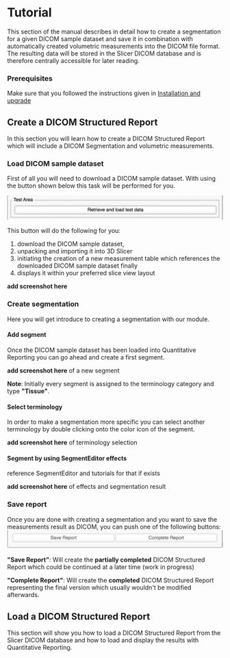 # Tutorial

This section of the manual describes in detail how to create a segmentation for a given DICOM sample dataset and save it in combination with automatically created volumetric measurements into the DICOM file format. The resulting data will be stored in the Slicer DICOM database and is therefore centrally accessible for later reading.

### Prerequisites

Make sure that you followed the instructions given in [Installation and upgrade](install.md)

## Create a DICOM Structured Report

In this section you will learn how to create a DICOM Structured Report which will include a DICOM Segmentation and volumetric measurements.

### Load DICOM sample dataset

First of all you will need to download a DICOM sample dataset. With using the button shown below this task will be performed for you.

![](screenshots/testarea.png)

This button will do the following for you: 

1. download the DICOM sample dataset, 
2. unpacking and importing it into 3D Slicer 
3. initiating the creation of a new measurement table which references the downloaded DICOM sample dataset finally 
4. displays it within your preferred slice view layout

**add screenshot here**

### Create segmentation

Here you will get introduce to creating a segmentation with our module.

#### Add segment

Once the DICOM sample dataset has been loaded into Quantitative Reporting you can go ahead and create a first segment. 

**add screenshot here** of a new segment

**Note**: Initially every segment is assigned to the terminology category and type **"Tissue"**.

#### Select terminology

In order to make a segmentation more specific you can select another terminology by double clicking onto the color icon of the segment.

**add screenshot here** of terminology selection

#### Segment by using SegmentEditor effects

reference SegmentEditor and tutorials for that if exists

**add screenshot here** of effects and segmentation result

### Save report
Once you are done with creating a segmentation and you want to save the measurements result as DICOM, you can push one of the following buttons:
![](screenshots/reportButtons.png)

**"Save Report"**: Will create the **partially completed** DICOM Structured Report which could be continued at a later time (work in progress)

**"Complete Report"**: Will create the **completed** DICOM Structured Report representing the final version which usually wouldn't be modified afterwards.

## Load a DICOM Structured Report

This section will show you how to load a DICOM Structured Report from the Slicer DICOM database and how to load and display the results with Quantitative Reporting.